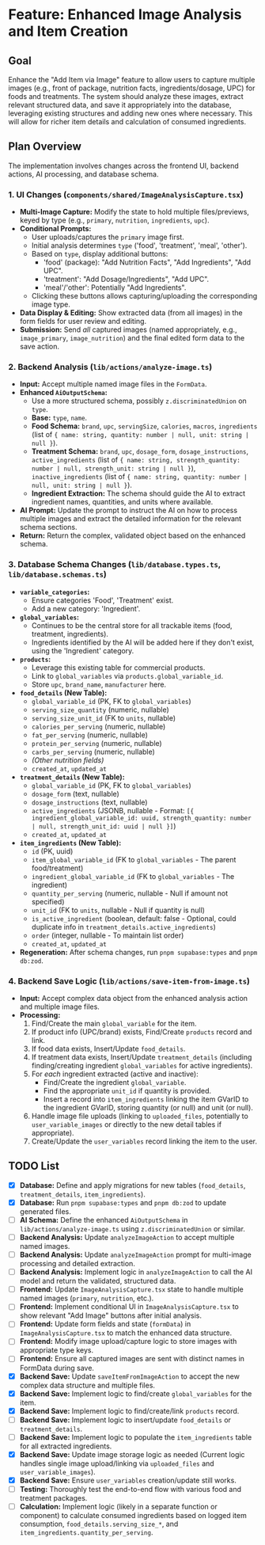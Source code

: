 # Feature: Enhanced Image Analysis and Item Creation

## Goal

Enhance the "Add Item via Image" feature to allow users to capture multiple images (e.g., front of package, nutrition facts, ingredients/dosage, UPC) for foods and treatments. The system should analyze these images, extract relevant structured data, and save it appropriately into the database, leveraging existing structures and adding new ones where necessary. This will allow for richer item details and calculation of consumed ingredients.

## Plan Overview

The implementation involves changes across the frontend UI, backend actions, AI processing, and database schema.

### 1. UI Changes (`components/shared/ImageAnalysisCapture.tsx`)

-   **Multi-Image Capture:** Modify the state to hold multiple files/previews, keyed by type (e.g., `primary`, `nutrition`, `ingredients`, `upc`).
-   **Conditional Prompts:**
    -   User uploads/captures the `primary` image first.
    -   Initial analysis determines `type` ('food', 'treatment', 'meal', 'other').
    -   Based on `type`, display additional buttons:
        -   'food' (package): "Add Nutrition Facts", "Add Ingredients", "Add UPC".
        *   'treatment': "Add Dosage/Ingredients", "Add UPC".
        *   'meal'/'other': Potentially "Add Ingredients".
    -   Clicking these buttons allows capturing/uploading the corresponding image type.
-   **Data Display & Editing:** Show extracted data (from all images) in the form fields for user review and editing.
-   **Submission:** Send *all* captured images (named appropriately, e.g., `image_primary`, `image_nutrition`) and the final edited form data to the save action.

### 2. Backend Analysis (`lib/actions/analyze-image.ts`)

-   **Input:** Accept multiple named image files in the `FormData`.
-   **Enhanced `AiOutputSchema`:**
    -   Use a more structured schema, possibly `z.discriminatedUnion` on `type`.
    -   **Base:** `type`, `name`.
    -   **Food Schema:** `brand`, `upc`, `servingSize`, `calories`, `macros`, `ingredients` (list of `{ name: string, quantity: number | null, unit: string | null }`).
    *   **Treatment Schema:** `brand`, `upc`, `dosage_form`, `dosage_instructions`, `active_ingredients` (list of `{ name: string, strength_quantity: number | null, strength_unit: string | null }`), `inactive_ingredients` (list of `{ name: string, quantity: number | null, unit: string | null }`).
    -   **Ingredient Extraction:** The schema should guide the AI to extract ingredient names, quantities, and units where available.
-   **AI Prompt:** Update the prompt to instruct the AI on how to process multiple images and extract the detailed information for the relevant schema sections.
-   **Return:** Return the complex, validated object based on the enhanced schema.

### 3. Database Schema Changes (`lib/database.types.ts`, `lib/database.schemas.ts`)

-   **`variable_categories`:**
    -   Ensure categories 'Food', 'Treatment' exist.
    -   Add a new category: 'Ingredient'.
-   **`global_variables`:**
    -   Continues to be the central store for all trackable items (food, treatment, ingredients).
    -   Ingredients identified by the AI will be added here if they don't exist, using the 'Ingredient' category.
-   **`products`:**
    -   Leverage this existing table for commercial products.
    -   Link to `global_variables` via `products.global_variable_id`.
    -   Store `upc`, `brand_name`, `manufacturer` here.
-   **`food_details` (New Table):**
    -   `global_variable_id` (PK, FK to `global_variables`)
    -   `serving_size_quantity` (numeric, nullable)
    -   `serving_size_unit_id` (FK to `units`, nullable)
    -   `calories_per_serving` (numeric, nullable)
    -   `fat_per_serving` (numeric, nullable)
    -   `protein_per_serving` (numeric, nullable)
    -   `carbs_per_serving` (numeric, nullable)
    -   *(Other nutrition fields)*
    -   `created_at`, `updated_at`
-   **`treatment_details` (New Table):**
    -   `global_variable_id` (PK, FK to `global_variables`)
    -   `dosage_form` (text, nullable)
    -   `dosage_instructions` (text, nullable)
    -   `active_ingredients` (JSONB, nullable - Format: `[{ ingredient_global_variable_id: uuid, strength_quantity: number | null, strength_unit_id: uuid | null }]`)
    -   `created_at`, `updated_at`
-   **`item_ingredients` (New Table):**
    -   `id` (PK, uuid)
    -   `item_global_variable_id` (FK to `global_variables` - The parent food/treatment)
    -   `ingredient_global_variable_id` (FK to `global_variables` - The ingredient)
    -   `quantity_per_serving` (numeric, nullable - Null if amount not specified)
    -   `unit_id` (FK to `units`, nullable - Null if quantity is null)
    *   `is_active_ingredient` (boolean, default: false - Optional, could duplicate info in `treatment_details.active_ingredients`)
    *   `order` (integer, nullable - To maintain list order)
    *   `created_at`, `updated_at`
-   **Regeneration:** After schema changes, run `pnpm supabase:types` and `pnpm db:zod`.

### 4. Backend Save Logic (`lib/actions/save-item-from-image.ts`)

-   **Input:** Accept complex data object from the enhanced analysis action and multiple image files.
-   **Processing:**
    1.  Find/Create the main `global_variable` for the item.
    2.  If product info (UPC/brand) exists, Find/Create `products` record and link.
    3.  If food data exists, Insert/Update `food_details`.
    4.  If treatment data exists, Insert/Update `treatment_details` (including finding/creating ingredient `global_variables` for active ingredients).
    5.  For *each* ingredient extracted (active and inactive):
        *   Find/Create the ingredient `global_variable`.
        *   Find the appropriate `unit_id` if quantity is provided.
        *   Insert a record into `item_ingredients` linking the item GVarID to the ingredient GVarID, storing quantity (or null) and unit (or null).
    6.  Handle image file uploads (linking to `uploaded_files`, potentially to `user_variable_images` or directly to the new detail tables if appropriate).
    7.  Create/Update the `user_variables` record linking the item to the user.

## TODO List

-   [x] **Database:** Define and apply migrations for new tables (`food_details`, `treatment_details`, `item_ingredients`).
-   [X] **Database:** Run `pnpm supabase:types` and `pnpm db:zod` to update generated files.
-   [ ] **AI Schema:** Define the enhanced `AiOutputSchema` in `lib/actions/analyze-image.ts` using `z.discriminatedUnion` or similar.
-   [ ] **Backend Analysis:** Update `analyzeImageAction` to accept multiple named images.
-   [ ] **Backend Analysis:** Update `analyzeImageAction` prompt for multi-image processing and detailed extraction.
-   [ ] **Backend Analysis:** Implement logic in `analyzeImageAction` to call the AI model and return the validated, structured data.
-   [ ] **Frontend:** Update `ImageAnalysisCapture.tsx` state to handle multiple named images (`primary`, `nutrition`, etc.).
-   [ ] **Frontend:** Implement conditional UI in `ImageAnalysisCapture.tsx` to show relevant "Add Image" buttons after initial analysis.
-   [ ] **Frontend:** Update form fields and state (`formData`) in `ImageAnalysisCapture.tsx` to match the enhanced data structure.
-   [ ] **Frontend:** Modify image upload/capture logic to store images with appropriate type keys.
-   [ ] **Frontend:** Ensure all captured images are sent with distinct names in FormData during save.
-   [x] **Backend Save:** Update `saveItemFromImageAction` to accept the new complex data structure and multiple files.
-   [x] **Backend Save:** Implement logic to find/create `global_variables` for the item.
-   [x] **Backend Save:** Implement logic to find/create/link `products` record.
-   [ ] **Backend Save:** Implement logic to insert/update `food_details` or `treatment_details`.
-   [ ] **Backend Save:** Implement logic to populate the `item_ingredients` table for all extracted ingredients.
-   [x] **Backend Save:** Update image storage logic as needed (Current logic handles single image upload/linking via `uploaded_files` and `user_variable_images`).
-   [x] **Backend Save:** Ensure `user_variables` creation/update still works.
-   [ ] **Testing:** Thoroughly test the end-to-end flow with various food and treatment packages.
-   [ ] **Calculation:** Implement logic (likely in a separate function or component) to calculate consumed ingredients based on logged item consumption, `food_details.serving_size_*`, and `item_ingredients.quantity_per_serving`.

